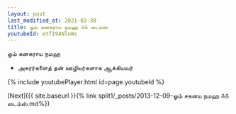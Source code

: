 ```yaml
---
layout: post
last_modified_at: 2021-03-30
title: ஓம் கனகராய நமஹ ௧௧ டைம்ஸ்
youtubeId: etfI94NlnWs
---
```

 
 
 ஓம் கனகராய நமஹ  
 
 -  அசுரர்களைத் தன் ஊழியர்களாக ஆக்கியவர் 
 
  
 
  
 
 
 
 
 
 


{% include youtubePlayer.html id=page.youtubeId %}
 
[Next]({{ site.baseurl }}{% link  split1/_posts/2013-12-09-ஓம் சகனய நமஹ ௧௧ டைம்ஸ்.md%})
 

